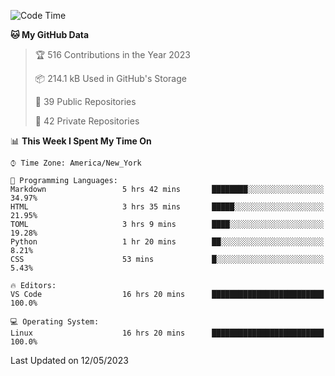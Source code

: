 <!--START_SECTION:waka-->
![Code Time](http://img.shields.io/badge/Code%20Time-197%20hrs%2012%20mins-blue)

**🐱 My GitHub Data** 

> 🏆 516 Contributions in the Year 2023
 > 
> 📦 214.1 kB Used in GitHub's Storage 
 > 
> 📜 39 Public Repositories 
 > 
> 🔑 42 Private Repositories  
 > 
📊 **This Week I Spent My Time On** 

```text
⌚︎ Time Zone: America/New_York

💬 Programming Languages: 
Markdown                 5 hrs 42 mins       ████████░░░░░░░░░░░░░░░░░   34.97% 
HTML                     3 hrs 35 mins       █████░░░░░░░░░░░░░░░░░░░░   21.95% 
TOML                     3 hrs 9 mins        ████░░░░░░░░░░░░░░░░░░░░░   19.28% 
Python                   1 hr 20 mins        ██░░░░░░░░░░░░░░░░░░░░░░░   8.21% 
CSS                      53 mins             █░░░░░░░░░░░░░░░░░░░░░░░░   5.43%

🔥 Editors: 
VS Code                  16 hrs 20 mins      █████████████████████████   100.0%

💻 Operating System: 
Linux                    16 hrs 20 mins      █████████████████████████   100.0%

```


 Last Updated on 12/05/2023
<!--END_SECTION:waka-->